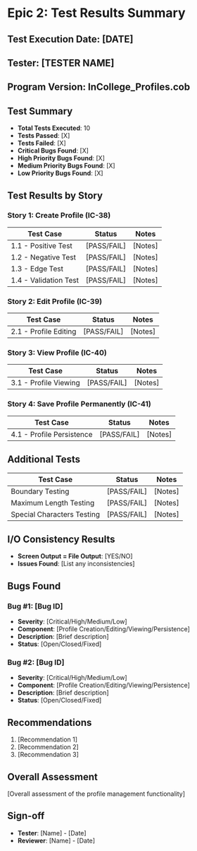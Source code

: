 # Epic 2: Test Results Summary

## Test Execution Date: [DATE]
## Tester: [TESTER NAME]
## Program Version: InCollege_Profiles.cob

## Test Summary
- **Total Tests Executed**: 10
- **Tests Passed**: [X]
- **Tests Failed**: [X]
- **Critical Bugs Found**: [X]
- **High Priority Bugs Found**: [X]
- **Medium Priority Bugs Found**: [X]
- **Low Priority Bugs Found**: [X]

## Test Results by Story

### Story 1: Create Profile (IC-38)
| Test Case | Status | Notes |
|-----------|--------|-------|
| 1.1 - Positive Test | [PASS/FAIL] | [Notes] |
| 1.2 - Negative Test | [PASS/FAIL] | [Notes] |
| 1.3 - Edge Test | [PASS/FAIL] | [Notes] |
| 1.4 - Validation Test | [PASS/FAIL] | [Notes] |

### Story 2: Edit Profile (IC-39)
| Test Case | Status | Notes |
|-----------|--------|-------|
| 2.1 - Profile Editing | [PASS/FAIL] | [Notes] |

### Story 3: View Profile (IC-40)
| Test Case | Status | Notes |
|-----------|--------|-------|
| 3.1 - Profile Viewing | [PASS/FAIL] | [Notes] |

### Story 4: Save Profile Permanently (IC-41)
| Test Case | Status | Notes |
|-----------|--------|-------|
| 4.1 - Profile Persistence | [PASS/FAIL] | [Notes] |

## Additional Tests
| Test Case | Status | Notes |
|-----------|--------|-------|
| Boundary Testing | [PASS/FAIL] | [Notes] |
| Maximum Length Testing | [PASS/FAIL] | [Notes] |
| Special Characters Testing | [PASS/FAIL] | [Notes] |

## I/O Consistency Results
- **Screen Output = File Output**: [YES/NO]
- **Issues Found**: [List any inconsistencies]

## Bugs Found

### Bug #1: [Bug ID]
- **Severity**: [Critical/High/Medium/Low]
- **Component**: [Profile Creation/Editing/Viewing/Persistence]
- **Description**: [Brief description]
- **Status**: [Open/Closed/Fixed]

### Bug #2: [Bug ID]
- **Severity**: [Critical/High/Medium/Low]
- **Component**: [Profile Creation/Editing/Viewing/Persistence]
- **Description**: [Brief description]
- **Status**: [Open/Closed/Fixed]

## Recommendations
1. [Recommendation 1]
2. [Recommendation 2]
3. [Recommendation 3]

## Overall Assessment
[Overall assessment of the profile management functionality]

## Sign-off
- **Tester**: [Name] - [Date]
- **Reviewer**: [Name] - [Date]
